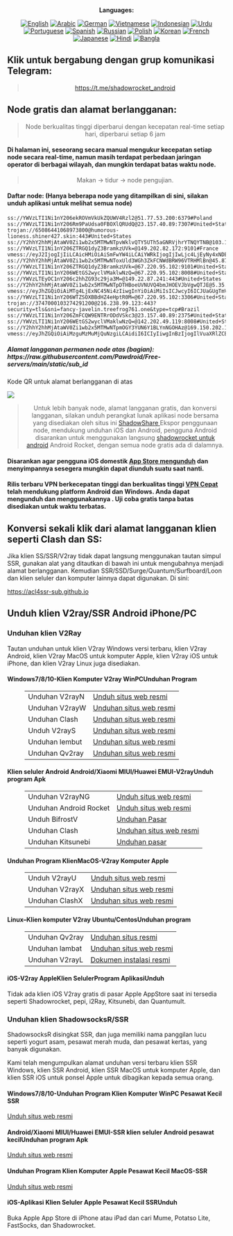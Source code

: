 
<div align="center">

**Languages:**

[![English](https://img.shields.io/badge/Language-English-red?style=for-the-badge)](README-en.md)
[![Arabic](https://img.shields.io/badge/Language-Arabic-red?style=for-the-badge)](README-ar.md)
[![German](https://img.shields.io/badge/Language-German-red?style=for-the-badge)](README-de.md)
[![Vietnamese](https://img.shields.io/badge/Language-Vietnamese-red?style=for-the-badge)](README-vi.md)
[![Indonesian](https://img.shields.io/badge/Language-Indonesian-red?style=for-the-badge)](README-id.md)
[![Urdu](https://img.shields.io/badge/Language-Urdu-red?style=for-the-badge)](README-ur-PK.md)
[![Portuguese](https://img.shields.io/badge/Language-Portuguese-red?style=for-the-badge)](README-pt-BR.md)
[![Spanish](https://img.shields.io/badge/Language-Spanish-red?style=for-the-badge)](README-es.md)
[![Russian](https://img.shields.io/badge/Language-Russian-red?style=for-the-badge)](README-ru.md)
[![Polish](https://img.shields.io/badge/Language-Polish-red?style=for-the-badge)](README-pl.md)
[![Korean](https://img.shields.io/badge/Language-Korean-red?style=for-the-badge)](README-ko-KR.md)
[![French](https://img.shields.io/badge/Language-French-red?style=for-the-badge)](README-fr.md)
[![Japanese](https://img.shields.io/badge/Language-Japanese-red?style=for-the-badge)](README-ja.md)
[![Hindi](https://img.shields.io/badge/Language-Hindi-red?style=for-the-badge)](README-hi.md)
[![Bangla](https://img.shields.io/badge/Language-Bangla-red?style=for-the-badge)](README-bn.md)

</div>
<h2>Klik untuk bergabung dengan grup komunikasi Telegram:</h2>
 <blockquote>
 <p style="text-align: center;"><a href="https://t.me/shadowrocket_android">https://t.me/shadowrocket_android</a></p>
 </blockquote>
 <h2>Node gratis dan alamat berlangganan:</h2>
 <blockquote>
 <p style="text-align: center;">Node berkualitas tinggi diperbarui dengan kecepatan real-time setiap hari, diperbarui setiap 6 jam</p>
 </blockquote>
 <h4>Di halaman ini, seseorang secara manual mengukur kecepatan setiap node secara real-time, namun masih terdapat perbedaan jaringan operator di berbagai wilayah, dan mungkin terdapat batas waktu node. </h4>
 <blockquote>
 <p style="text-align: center;">Makan -> tidur -> node pengujian. </p>
 </blockquote>
 <h4>Daftar node: (Hanya beberapa node yang ditampilkan di sini, silakan unduh aplikasi untuk melihat semua node)</h4>
    
```
ss://YWVzLTI1Ni1nY206ekROVmVkUkZQUWV4Rzl2@51.77.53.200:6379#Poland
ss://YWVzLTI1Ni1nY206Rm9PaUdsa0FBOXlQRUdQ@23.157.40.89:7307#United+States
trojan://65086441068973800@humorous-lioness.shiner427.skin:443#United+States
ss://Y2hhY2hhMjAtaWV0Zi1wb2x5MTMwNTpvWklvQTY5UTh5aGNRVjhrYTNQYTNB@103.104.247.49:8080#The+Netherlands
ss://YWVzLTI1Ni1nY206ZTRGQ1dyZ3BramkzUVk=@149.202.82.172:9101#France
vmess://eyJ2IjogIjIiLCAicHMiOiAiSmFwYW4iLCAiYWRkIjogIjIwLjc4LjEyNy4xNDEiLCAicG9ydCI6ICI1NTAiLCAiYWlkIjogMCwgInNjeSI6ICJub25lIiwgIm5ldCI6ICJ0Y3AiLCAidHlwZSI6ICJub25lIiwgInRscyI6ICIiLCAiaWQiOiAiOWUxMWU5OTItYzNhNC00NWZiLWJiNjctNWY0ZjQyZmNkNTUxIiwgInNuaSI6ICIifQ==
ss://Y2hhY2hhMjAtaWV0Zi1wb2x5MTMwNToxUld3WGh3ZkFCNWdBRW96VTRHMlBn@45.87.175.164:8080#Lithuania
ss://YWVzLTI1Ni1nY206ZTRGQ1dyZ3BramkzUVk=@67.220.95.102:9101#United+States
ss://YWVzLTI1Ni1nY206WEtGS2wyclVMaklwNzQ=@67.220.95.102:8008#United+States
ss://YWVzLTEyOC1nY206c2hhZG93c29ja3M=@149.22.87.241:443#United+States
ss://Y2hhY2hhMjAtaWV0Zi1wb2x5MTMwNTpDTHBoeUVNUVQ4bmJHOEVJbVgwQTJE@5.35.47.122:45635#The+Netherlands
vmess://eyJhZGQiOiAiMTg4LjExNC45Ni4zIiwgInYiOiAiMiIsICJwcyI6ICJUaGUgTmV0aGVybGFuZHMiLCAicG9ydCI6IDQ0MywgImlkIjogIjVmNzI2ZmUzLWQ4MmUtNGRhNS1hNzExLThhZjBjYmIyYjY4MiIsICJhaWQiOiAiMCIsICJuZXQiOiAid3MiLCAidHlwZSI6ICIiLCAiaG9zdCI6ICJiNjJhOTQ4Yy1mYWEyLTRlOGEtYmY4YS0zZmYzMTIxYzg3NWEuYXNvdWwtYXZhLnRvcCIsICJwYXRoIjogIi9henVtYXNlLnJlbiIsICJ0bHMiOiAidGxzIn0=
ss://YWVzLTI1Ni1nY206WTZSOXBBdHZ4eHptR0M=@67.220.95.102:3306#United+States
trojan://3747000103274291200@216.238.99.123:443?security=tls&sni=fancy-javelin.treefrog761.one&type=tcp#Brazil
ss://YWVzLTI1Ni1nY206ZmFCQW9ENTRrODdVSkc3@23.157.40.89:2375#United+States
ss://YWVzLTI1Ni1nY206WEtGS2wyclVMaklwNzQ=@142.202.49.119:8008#United+States
ss://Y2hhY2hhMjAtaWV0Zi1wb2x5MTMwNTpmOGY3YUN6Y1BLYnNGOHAz@169.150.202.174:990#Israel
vmess://eyJhZGQiOiAiMzguMzMuMjQuNzgiLCAidiI6ICIyIiwgInBzIjogIlVuaXRlZCBTdGF0ZXMiLCAicG9ydCI6IDM3MDAxLCAiaWQiOiAiNDE4MDQ4YWYtYTI5My00Yjk5LTliMGMtOThjYTM1ODBkZDI0IiwgImFpZCI6ICI2NCIsICJuZXQiOiAid3MiLCAidHlwZSI6ICIiLCAiaG9zdCI6ICIiLCAicGF0aCI6ICIvcGF0aC8xNzM5MDM2OTg1NzMzIiwgInRscyI6ICJ0bHMifQ==
```
<h5>Alamat langganan permanen node atas (bagian): https://raw.githubusercontent.com/Pawdroid/Free-servers/main/static/sub_id</h5>
 <p>Kode QR untuk alamat berlangganan di atas</p>
 <img src='https://raw.githubusercontent.com/Pawdroid/Free-servers/main/static/sub_id.png' lebar=250 tinggi=250>
 <blockquote style='text-align: center;'>Untuk lebih banyak node, alamat langganan gratis, dan konversi langganan, silakan unduh perangkat lunak aplikasi node bersama yang disediakan oleh situs ini <a href='https://shadowsharing.com'>ShadowShare </a> Ekspor penggunaan node, mendukung unduhan iOS dan Android, pengguna Android disarankan untuk menggunakan langsung <a href='https://github.com/Pawdroid/shadowrocket_for_android'>shadowrocket untuk android</a> Android Rocket, dengan semua node gratis ada di dalamnya. </blockquote>
 <h4>Disarankan agar pengguna iOS domestik <a href='https://apps.apple.com/cn/app/shadowshare/id1612647259'>App Store mengunduh</a> dan menyimpannya sesegera mungkin dapat diunduh suatu saat nanti.</h4>
 <h4>Rilis terbaru VPN berkecepatan tinggi dan berkualitas tinggi <a href='https://letsgovpn.com'>VPN Cepat</a> telah mendukung platform Android dan Windows. Anda dapat mengunduh dan menggunakannya . Uji coba gratis tanpa batas disediakan untuk waktu terbatas. </h4>
 <div class="nv-content-wrap entri-konten">
 <h2>Konversi sekali klik dari alamat langganan klien seperti Clash dan SS:</h2>
 <p>Jika klien SS/SSR/V2ray tidak dapat langsung menggunakan tautan simpul SSR, gunakan alat yang ditautkan di bawah ini untuk mengubahnya menjadi alamat berlangganan. Kemudian SSR/SSD/Surge/Quantum/Surfboard/Loon dan klien seluler dan komputer lainnya dapat digunakan. Di sini:</p>
 <p><a href="https://acl4ssr-sub.github.io" target="_blank" rel="noreferrer noopener nofollow">https://acl4ssr-sub.github.io</a></p>
 <h2>Unduh klien V2ray/SSR Android iPhone/PC</h2>
 <h3>Unduhan klien V2Ray</h3>
 <p>Tautan unduhan untuk klien V2ray Windows versi terbaru, klien V2ray Android, klien V2ray MacOS untuk komputer Apple, klien V2ray iOS untuk iPhone, dan klien V2ray Linux juga disediakan. </p>
 <h4>Windows7/8/10-<strong>Klien Komputer V2ray WinPC</strong>Unduhan Program</h4>
 <figure class="wp-block-table alignwide is-style-stripes"><table><tbody><tr><td>Unduhan V2rayN</td><td><a href="https://github. com/2dust/v2rayN/releases" target="_blank" rel="noreferrer noopener">Unduh situs web resmi</a></td></tr><tr><td>Unduhan V2rayW</td><td> <a href="https://github.com/Cenmrev/V2RayW/releases" target="_blank" rel="noreferrer noopener">Unduhan situs web resmi</a></td></tr><tr><td> Unduhan Clash</td><td><a href="https://github.com/Fndroid/clash_for_windows_pkg/releases" target="_blank" rel="noreferrer noopener">Unduhan situs web resmi</a></td> </tr><tr><td>Unduh V2rayS</td><td><a href="https://github.com/Shinlor/V2RayS/releases" target="_blank" rel="noreferrer noopener"> Unduhan situs web resmi</a></td></tr><tr><td>Unduhan lembut</td><td><a href="https://github.com/mellow-io/mellow/releases" target="_blank" rel="noreferrer noopener">Unduhan situs web resmi</a></td></tr><tr><td>Unduhan Qv2ray</td><td><a href= "https://github.com/Qv2ray/Qv2ray" target="_blank" rel="noreferrer noopener">Unduhan situs web resmi</a></td></tr></tbody></table></figure>
 <h4><strong>Klien seluler Android Android/Xiaomi MIUI/Huawei EMUI-V2ray</strong>Unduh program Apk</h4>
 <figure class="wp-block-table alignwide is-style-stripes"><table><tbody><tr><td>Unduhan V2rayNG</td><td><a href="https://github. com/2dust/v2rayNG/releases" target="_blank" rel="noreferrer noopener">Unduh situs web resmi</a></td></tr><tr><td>Unduhan Android Rocket</td><td><a href="https://github.com/Pawdroid/shadowrocket_for_android/releases" target="_blank" rel="noreferrer noopener">Unduh situs web resmi</a></td></tr><tr> <td>Unduh BifrostV</td><td><a rel="noreferrer noopener" href="https://www.appsapk.com/downloading/latest/com.github.dawndiy.bifrostv-0.6.8.apk " target="_blank">Unduhan Pasar</a></td></tr><tr><td>Unduhan Clash</td><td><a href="https://github.com/Kr328/ClashForAndroid/releases" target="_blank" rel="noreferrer noopener">Unduhan situs web resmi</a></td></tr><tr><td>Unduhan Kitsunebi</td><td><a rel =" noreferrer noopener" href="https://apkpure.com/kitsunebi/fun.kitsunebi.kitsunebi4android" target="_blank">Unduhan pasar</a></td></tr></tbody></table></figure>
 <h4><strong>Unduhan Program Klien</strong>MacOS-V2ray <strong>Komputer Apple</strong></h4>
 <figure class="wp-block-table alignwide is-style-stripes"><table><tbody><tr><td>Unduh V2rayU</td><td><a href="https://github. com/yanue/V2rayU/releases" target="_blank" rel="noreferrer noopener">Unduh situs web resmi</a></td></tr><tr><td>Unduhan V2rayX</td><td> <a href="https://github.com/Cenmrev/V2RayX/releases" target="_blank" rel="noreferrer noopener">Unduhan situs web resmi</a></td></tr><tr><td> Unduhan ClashX</td><td><a href="https://github.com/yichengchen/clashX/releases" target="_blank" rel="noreferrer noopener">Unduhan situs web resmi</a></td> </tr></tbody></table></figure>
 <h4><strong>Linux</strong>–<strong>Klien komputer V2ray Ubuntu/Centos</strong>Unduhan program</h4>
 <figure class="wp-block-table alignwide is-style-stripes"><table><tbody><tr><td>Unduhan Qv2ray</td><td><a href="https://github. com/Qv2ray/Qv2ray" target="_blank" rel="noreferrer noopener">Unduhan situs resmi</a></td></tr><tr><td>Unduhan lambat</td><td><a href ="https://github.com/mellow-io/mellow/releases" target="_blank" rel="noreferrer noopener">Unduhan situs web resmi</a></td></tr><tr><td> Unduhan V2rayL</td><td><a rel="noreferrer noopener" href="https://github.com/jiangxufeng/v2rayL" target="_blank">Dokumen instalasi resmi</a></td></tr></tbody></table></figure>
 <h4>iOS-<strong>V2ray Apple<strong>Klien Seluler</strong>Program Aplikasi</strong>Unduh</h4>
 <p>Tidak ada klien iOS V2ray gratis di pasar Apple AppStore saat ini tersedia seperti Shadowrocket, pepi, i2Ray, Kitsunebi, dan Quantumult. </p>
 <h3>Unduhan klien ShadowsocksR/SSR</h3>
 <p>ShadowsocksR disingkat SSR, dan juga memiliki nama panggilan lucu seperti yogurt asam, pesawat merah muda, dan pesawat kertas, yang banyak digunakan. </p>
 <p>Kami telah mengumpulkan alamat unduhan versi terbaru klien SSR Windows, klien SSR Android, klien SSR MacOS untuk komputer Apple, dan klien SSR iOS untuk ponsel Apple untuk dibagikan kepada semua orang. </p>
 <h4><strong>Windows7/8/10-Unduhan Program Klien Komputer WinPC Pesawat Kecil SSR</strong></h4>
 <p><a rel="noreferrer noopener" href="https://github.com/shadowsocksrr/shadowsocksr-csharp/releases" target="_blank">Unduh situs web resmi</a></p>
 <h4><strong><strong>Android/Xiaomi MIUI/Huawei EMUI-SSR klien seluler Android pesawat kecil</strong>Unduhan program Apk</strong></h4>
 <p><a rel="noreferrer noopener" href="https://github.com/shadowsocksrr/shadowsocksr-android/releases" target="_blank">Unduh situs web resmi</a></p>
 <h4><strong>Unduhan Program Klien Komputer Apple Pesawat Kecil MacOS-SSR</strong></h4>
 <p><a href="https://github.com/qinyuhang/ShadowsocksX-NG-R/releases" target="_blank" rel="noreferrer noopener">Unduh situs web resmi</a></p>
 <h4><strong>iOS-Aplikasi Klien Seluler Apple Pesawat Kecil SSR</strong>Unduh</h4>
 <p>Buka Apple App Store di iPhone atau iPad dan cari Mume, Potatso Lite, FastSocks, dan Shadowrocket. </p></div>
    